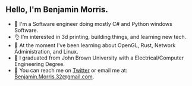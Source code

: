 ## Hello, I'm Benjamin Morris. 

- 🏢 I'm a Software engineer doing mostly C# and Python windows Software.
- 👌 I’m interested in 3d printing, building things, and learning new tech.
- 👶 At the moment I've been learning about OpenGL, Rust, Network Administration, and Linux.
- 🏫 I graduated from John Brown University with a Electrical/Computer Engineering Degree.
- 📧 You can reach me on [Twitter](https://twitter.com/BenMorris_32) or email me at: <Benjamin.Morris.32@gmail.com>.

<!---
morrisbe/morrisbe is a ✨ special ✨ repository because its `README.md` (this file) appears on your GitHub profile.
You can click the Preview link to take a look at your changes.
--->
